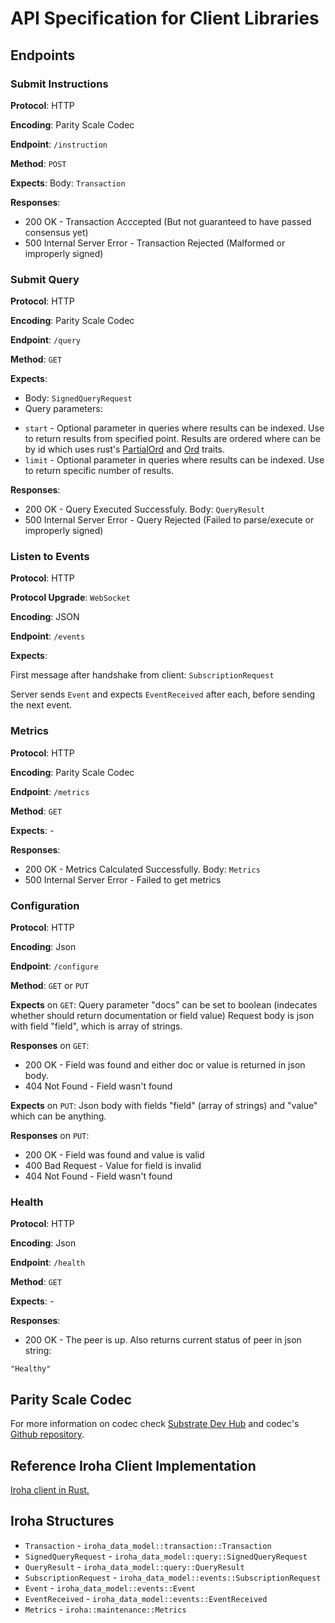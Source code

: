 # API Specification for Client Libraries

## Endpoints

### Submit Instructions

**Protocol**: HTTP

**Encoding**: Parity Scale Codec

**Endpoint**: `/instruction`

**Method**: `POST`

**Expects**: Body: `Transaction`

**Responses**:
- 200 OK - Transaction Acccepted (But not guaranteed to have passed consensus yet)
- 500 Internal Server Error - Transaction Rejected (Malformed or improperly signed)

### Submit Query

**Protocol**: HTTP

**Encoding**: Parity Scale Codec

**Endpoint**: `/query`

**Method**: `GET`

**Expects**:
- Body: `SignedQueryRequest`
- Query parameters:
 + `start` - Optional parameter in queries where results can be indexed. Use to return results from specified point. Results are ordered where can be by id which uses rust's [PartialOrd](https://doc.rust-lang.org/std/cmp/trait.PartialOrd.html#derivable) and [Ord](https://doc.rust-lang.org/std/cmp/trait.Ord.html) traits.
 + `limit` - Optional parameter in queries where results can be indexed. Use to return specific number of results.

**Responses**:
- 200 OK - Query Executed Successfuly. Body: `QueryResult`
- 500 Internal Server Error - Query Rejected (Failed to parse/execute or improperly signed)

### Listen to Events

**Protocol**: HTTP

**Protocol Upgrade**: `WebSocket`

**Encoding**: JSON

**Endpoint**: `/events`

**Expects**: 

First message after handshake from client: `SubscriptionRequest`

Server sends `Event` and expects `EventReceived` after each, before sending the next event.

### Metrics

**Protocol**: HTTP

**Encoding**: Parity Scale Codec

**Endpoint**: `/metrics`

**Method**: `GET`

**Expects**: -

**Responses**:
- 200 OK - Metrics Calculated Successfully. Body: `Metrics`
- 500 Internal Server Error - Failed to get metrics

### Configuration

**Protocol**: HTTP

**Encoding**: Json

**Endpoint**: `/configure`

**Method**: `GET` or `PUT`

**Expects** on `GET`:
Query parameter "docs" can be set to boolean (indecates whether should return documentation or field value)
Request body is json with field "field", which is array of strings.

**Responses** on `GET`:
- 200 OK - Field was found and either doc or value is returned in json body.
- 404 Not Found - Field wasn't found

**Expects** on `PUT`:
Json body with fields "field" (array of strings) and "value" which can be anything.

**Responses** on `PUT`:
- 200 OK - Field was found and value is valid
- 400 Bad Request - Value for field is invalid
- 404 Not Found - Field wasn't found

### Health

**Protocol**: HTTP

**Encoding**: Json

**Endpoint**: `/health`

**Method**: `GET`

**Expects**: -

**Responses**:
- 200 OK - The peer is up.
Also returns current status of peer in json string:
```
"Healthy"
```

## Parity Scale Codec

For more information on codec check [Substrate Dev Hub](https://substrate.dev/docs/en/knowledgebase/advanced/codec) and codec's [Github repository](https://github.com/paritytech/parity-scale-codec).

## Reference Iroha Client Implementation

[Iroha client in Rust.](../../../iroha_client)

## Iroha Structures

- `Transaction` - `iroha_data_model::transaction::Transaction`
- `SignedQueryRequest` - `iroha_data_model::query::SignedQueryRequest`
- `QueryResult` - `iroha_data_model::query::QueryResult`
- `SubscriptionRequest` - `iroha_data_model::events::SubscriptionRequest`
- `Event` - `iroha_data_model::events::Event`
- `EventReceived` - `iroha_data_model::events::EventReceived`
- `Metrics` - `iroha::maintenance::Metrics`
